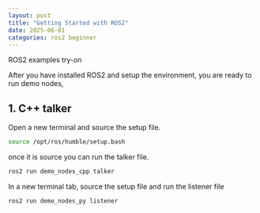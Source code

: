 ```yaml
---
layout: post
title: "Getting Started with ROS2"
date: 2025-06-01
categories: ros2 beginner
---
```


ROS2 examples try-on

After you have installed ROS2 and setup the environment, you are ready to run demo nodes,

## 1. C++ talker

Open a new terminal and source the setup file.

```bash
source /opt/ros/humble/setup.bash
```
once it is source you can run the talker file.

```bash
ros2 run demo_nodes_cpp talker
```

In a new terminal tab, source the setup file and run the listener file 

```bash
ros2 run demo_nodes_py listener
```



